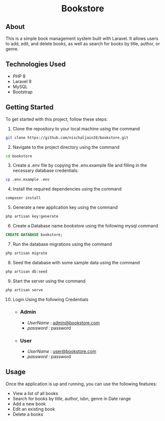 <H1 align="center">Bookstore</H1>

## About

This is a simple book management system built with Laravel. It allows users to add, edit, and delete books, as well as search for books by title, author, or genre.

## Technologies Used

* PHP 8
* Laravel 9
* MySQL
* Bootstrap


## Getting Started

To get started with this project, follow these steps:

1. Clone the repository to your local machine using the command 
```bash
git clone https://github.com/nischaljain28/bookstore.git
```

2. Navigate to the project directory using the command
```bash
cd bookstore
```

3. Create a .env file by copying the .env.example file and filling in the necessary database credentials: 
```bash
cp .env.example .env
```

4. Install the required dependencies using the command
```bash
composer install
```

5. Generate a new application key using the command
```bash
php artisan key:generate
```
6. Create a Database name *bookstore* using the following mysql command
```sql
CREATE DATABASE bookstore;
```

7. Run the database migrations using the command 
```bash
php artisan migrate
```

8. Seed the database with some sample data using the command 
```bash
php artisan db:seed
```

9. Start the server using the command 
```bash
php artisan serve
```

10. Login Using the following Credentials 
    * ### Admin
        - *UserName* : admin@bookstore.com
        - *password* : password
    * ### User
        - *UserName* : user@bookstore.com
        - *password* : password

## Usage

Once the application is up and running, you can use the following features:

- View a list of all books
- Search for books by title, author, isbn, genre in Date range
- Add a new book
- Edit an existing book
- Delete a books
